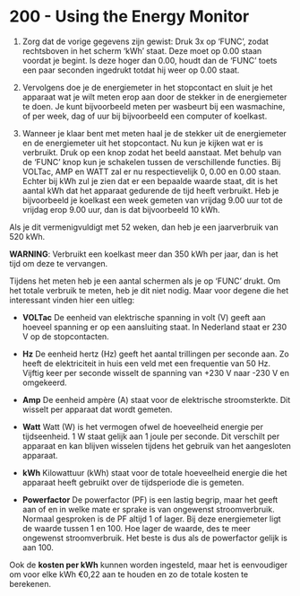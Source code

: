 # 200 - Using the Energy Monitor

1. Zorg dat de vorige gegevens zijn gewist: Druk 3x op ‘FUNC’, zodat rechtsboven in
het scherm ‘kWh’ staat. Deze moet op 0.00 staan voordat je begint. Is deze hoger
dan 0.00, houdt dan de ‘FUNC’ toets een paar seconden ingedrukt totdat hij weer
op 0.00 staat.

2. Vervolgens doe je de energiemeter in het stopcontact en sluit je het apparaat wat
je wilt meten erop aan door de stekker in de energiemeter te doen.
Je kunt bijvoorbeeld meten per wasbeurt bij een wasmachine, of per week, dag of
uur bij bijvoorbeeld een computer of koelkast.

3. Wanneer je klaar bent met meten haal je de stekker uit de energiemeter en de
energiemeter uit het stopcontact. Nu kun je kijken wat er is verbruikt. Druk op een
knop zodat het beeld aanstaat. Met behulp van de ‘FUNC’ knop kun je schakelen
tussen de verschillende functies. Bij VOLTac, AMP en WATT zal er nu respectievelijk
0, 0.00 en 0.00 staan. Echter bij kWh zul je zien dat er een bepaalde waarde staat,
dit is het aantal kWh dat het apparaat gedurende de tijd heeft verbruikt.
Heb je bijvoorbeeld je koelkast een week gemeten van vrijdag 9.00 uur tot de
vrijdag erop 9.00 uur, dan is dat bijvoorbeeld 10 kWh.

Als je dit vermenigvuldigt met 52 weken, dan heb je een jaarverbruik van 520 kWh.

**WARNING**: Verbruikt een koelkast meer dan 350 kWh per jaar, dan is het tijd om deze te
vervangen.

Tijdens het meten heb je een aantal schermen als je op ‘FUNC’ drukt. Om het totale
verbruik te meten, heb je dit niet nodig. Maar voor degene die het interessant
vinden hier een uitleg:

- **VOLTac** De eenheid van elektrische spanning in volt (V) geeft aan hoeveel
spanning er op een aansluiting staat. In Nederland staat er 230 V op
de stopcontacten.

- **Hz** De eenheid hertz (Hz) geeft het aantal trillingen per seconde aan. Zo
heeft de elektriciteit in huis een veld met een frequentie van 50 Hz.
Vijftig keer per seconde wisselt de spanning van +230 V naar -230 V
en omgekeerd.

- **Amp** De eenheid ampère (A) staat voor de elektrische stroomsterkte. Dit
wisselt per apparaat dat wordt gemeten.

- **Watt** Watt (W) is het vermogen ofwel de hoeveelheid energie per
tijdseenheid. 1 W staat gelijk aan 1 joule per seconde. Dit verschilt
per apparaat en kan blijven wisselen tijdens het gebruik van het
aangesloten apparaat.

- **kWh** Kilowattuur (kWh) staat voor de totale hoeveelheid energie die het
apparaat heeft gebruikt over de tijdsperiode die is gemeten.

- **Powerfactor** De powerfactor (PF) is een lastig begrip, maar het geeft aan of en in
welke mate er sprake is van ongewenst stroomverbruik. Normaal
gesproken is de PF altijd 1 of lager. Bij deze energiemeter ligt de
waarde tussen 1 en 100. Hoe lager de waarde, des te meer
ongewenst stroomverbruik. Het beste is dus als de powerfactor
gelijk is aan 100.

Ook de **kosten per kWh** kunnen worden ingesteld, maar het is eenvoudiger om voor
elke kWh €0,22 aan te houden en zo de totale kosten te berekenen.
